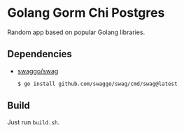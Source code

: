 # Golang Gorm Chi Postgres

Random app based on popular Golang libraries.

## Dependencies
 - [swaggo/swag](https://github.com/swaggo/swag)
    
    ```bash
    $ go install github.com/swaggo/swag/cmd/swag@latest
    ```

## Build

Just run `build.sh`.